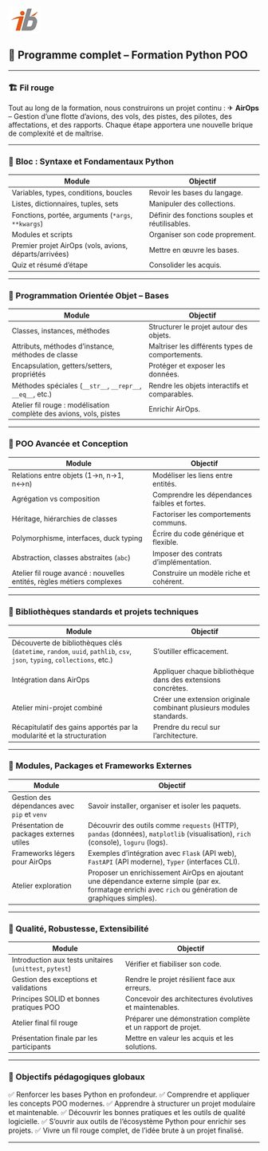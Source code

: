 ![Logo](images\logo.png)


## 📅 Programme complet – Formation Python POO

---

### 🏗 **Fil rouge**

Tout au long de la formation, nous construirons un projet continu :
✈ **AirOps** – Gestion d’une flotte d’avions, des vols, des pistes, des pilotes, des affectations, et des rapports.
Chaque étape apportera une nouvelle brique de complexité et de maîtrise.

---

### 🔶 **Bloc : Syntaxe et Fondamentaux Python**

| Module                                                 | Objectif                                        |
| ------------------------------------------------------ | ----------------------------------------------- |
| Variables, types, conditions, boucles                  | Revoir les bases du langage.                    |
| Listes, dictionnaires, tuples, sets                    | Manipuler des collections.                      |
| Fonctions, portée, arguments (`*args`, `**kwargs`)     | Définir des fonctions souples et réutilisables. |
| Modules et scripts                                     | Organiser son code proprement.                  |
| Premier projet AirOps (vols, avions, départs/arrivées) | Mettre en œuvre les bases.                      |
| Quiz et résumé d’étape                                 | Consolider les acquis.                          |

---

### 🔶 Programmation Orientée Objet – Bases

| Module                                                             | Objectif                                         |
| ------------------------------------------------------------------ | ------------------------------------------------ |
| Classes, instances, méthodes                                       | Structurer le projet autour des objets.          |
| Attributs, méthodes d’instance, méthodes de classe                 | Maîtriser les différents types de comportements. |
| Encapsulation, getters/setters, propriétés                         | Protéger et exposer les données.                 |
| Méthodes spéciales (`__str__`, `__repr__`, `__eq__`, etc.)         | Rendre les objets interactifs et comparables.    |
| Atelier fil rouge : modélisation complète des avions, vols, pistes | Enrichir AirOps.                                 |

---

### 🔶 POO Avancée et Conception

| Module                                                                 | Objectif                                      |
| ---------------------------------------------------------------------- | --------------------------------------------- |
| Relations entre objets (1→n, n→1, n↔n)                                 | Modéliser les liens entre entités.            |
| Agrégation vs composition                                              | Comprendre les dépendances faibles et fortes. |
| Héritage, hiérarchies de classes                                       | Factoriser les comportements communs.         |
| Polymorphisme, interfaces, duck typing                                 | Écrire du code générique et flexible.         |
| Abstraction, classes abstraites (`abc`)                                | Imposer des contrats d’implémentation.        |
| Atelier fil rouge avancé : nouvelles entités, règles métiers complexes | Construire un modèle riche et cohérent.       |

---

### 🔶 Bibliothèques standards et projets techniques

| Module                                                                                                                   | Objectif                                                             |
| ------------------------------------------------------------------------------------------------------------------------ | -------------------------------------------------------------------- |
| Découverte de bibliothèques clés (`datetime`, `random`, `uuid`, `pathlib`, `csv`, `json`, `typing`, `collections`, etc.) | S’outiller efficacement.                                             |
| Intégration dans AirOps                                                                                                  | Appliquer chaque bibliothèque dans des extensions concrètes.         |
| Atelier mini-projet combiné                                                                                              | Créer une extension originale combinant plusieurs modules standards. |
| Récapitulatif des gains apportés par la modularité et la structuration                                                   | Prendre du recul sur l’architecture.                                 |

---

### 🔶 Modules, Packages et Frameworks Externes

| Module                                       | Objectif                                                                                                                                                 |
| -------------------------------------------- | -------------------------------------------------------------------------------------------------------------------------------------------------------- |
| Gestion des dépendances avec `pip` et `venv` | Savoir installer, organiser et isoler les paquets.                                                                                                       |
| Présentation de packages externes utiles     | Découvrir des outils comme `requests` (HTTP), `pandas` (données), `matplotlib` (visualisation), `rich` (console), `loguru` (logs).                       |
| Frameworks légers pour AirOps                | Exemples d’intégration avec `Flask` (API web), `FastAPI` (API moderne), `Typer` (interfaces CLI).                                                        |
| Atelier exploration                          | Proposer un enrichissement AirOps en ajoutant une dépendance externe simple (par ex. formatage enrichi avec `rich` ou génération de graphiques simples). |

---

### 🔶 Qualité, Robustesse, Extensibilité

| Module                                                  | Objectif                                                     |
| ------------------------------------------------------- | ------------------------------------------------------------ |
| Introduction aux tests unitaires (`unittest`, `pytest`) | Vérifier et fiabiliser son code.                             |
| Gestion des exceptions et validations                   | Rendre le projet résilient face aux erreurs.                 |
| Principes SOLID et bonnes pratiques POO                 | Concevoir des architectures évolutives et maintenables.      |
| Atelier final fil rouge                                 | Préparer une démonstration complète et un rapport de projet. |
| Présentation finale par les participants                | Mettre en valeur les acquis et les solutions.                |

---

### 🎯 Objectifs pédagogiques globaux

✅ Renforcer les bases Python en profondeur.
✅ Comprendre et appliquer les concepts POO modernes.
✅ Apprendre à structurer un projet modulaire et maintenable.
✅ Découvrir les bonnes pratiques et les outils de qualité logicielle.
✅ S’ouvrir aux outils de l’écosystème Python pour enrichir ses projets.
✅ Vivre un fil rouge complet, de l’idée brute à un projet finalisé.

---
